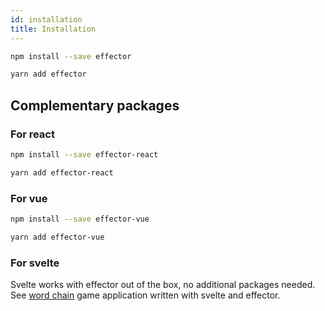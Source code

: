 ```yaml
---
id: installation
title: Installation
---
```


```bash
npm install --save effector
```

```bash
yarn add effector
```

## Complementary packages

### For react

```bash
npm install --save effector-react
```

```bash
yarn add effector-react
```

### For vue

```bash
npm install --save effector-vue
```

```bash
yarn add effector-vue
```

### For svelte

Svelte works with effector out of the box, no additional packages needed. See [word chain](https://github.com/today-/citycatch) game application written with svelte and effector.
